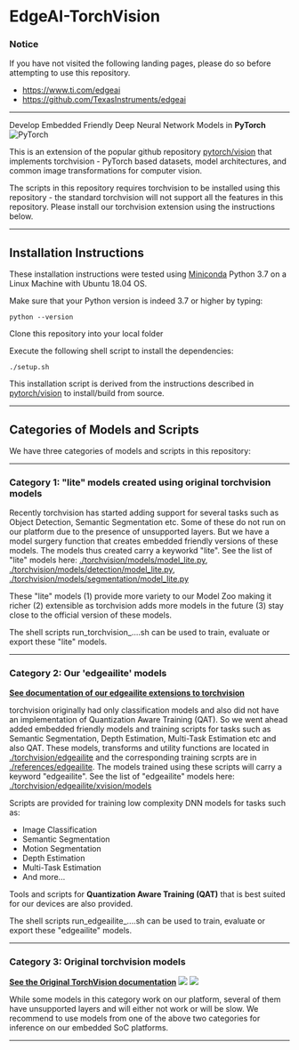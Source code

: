 # EdgeAI-TorchVision 

### Notice
If you have not visited the following landing pages, please do so before attempting to use this repository.
- https://www.ti.com/edgeai 
- https://github.com/TexasInstruments/edgeai


<hr>

Develop Embedded Friendly Deep Neural Network Models in **PyTorch** ![PyTorch](./docs/source/_static/img/pytorch-logo-flame.png)

This is an extension of the popular github repository [pytorch/vision](https://github.com/pytorch/vision) that implements torchvision - PyTorch based datasets, model architectures, and common image transformations for computer vision.

The scripts in this repository requires torchvision to be installed using this repository - the standard torchvision will not support all the features in this repository. Please install our torchvision extension using the instructions below.


<hr>

## Installation Instructions
These installation instructions were tested using [Miniconda](https://docs.conda.io/en/latest/) Python 3.7 on a Linux Machine with Ubuntu 18.04 OS.

Make sure that your Python version is indeed 3.7 or higher by typing:<br>
```
python --version
```

Clone this repository into your local folder

Execute the following shell script to install the dependencies:<br>
```
./setup.sh
```

This installation script is derived from the instructions described in [pytorch/vision](https://github.com/pytorch/vision) to install/build from source.


<hr>


## Categories of Models and Scripts

We have three categories of models and scripts in this repository:


<hr>


### Category 1: "lite" models created using original torchvision models

Recently torchvision has started adding support for several tasks such as Object Detection, Semantic Segmentation etc. Some of these do not run on our platform due to the presence of unsupported layers. But we have a model surgery function that creates embedded friendly versions of these models. The models thus created carry a keyworkd "lite". See the list of "lite" models here: [./torchvision/models/model_lite.py](./torchvision/models/model_lite.py), [./torchvision/models/detection/model_lite.py](./torchvision/models/detection/model_lite.py), [./torchvision/models/segmentation/model_lite.py](./torchvision/models/segmentation/model_lite.py)

These "lite" models (1) provide more variety to our Model Zoo making it richer (2) extensible as torchvision adds more models in the future (3) stay close to the official version of these models.

The shell scripts run_torchvision_....sh can be used to train, evaluate or export these "lite" models.

<hr>


### Category 2: Our 'edgeailite' models

**[See documentation of our edgeailite extensions to torchvision](README_edgeailite.md)**

torchvision originally had only classification models and also did not have an implementation of Quantization Aware Training (QAT). So we went ahead added embedded friendly models and training scripts for tasks such as Semantic Segmentation, Depth Estimation, Multi-Task Estimation etc and also QAT. These models, transforms and utility functions are located in [./torchvision/edgeailite](./torchvision/edgeailite) and the corresponding training scrpts are in [./references/edgeailite](./references/edgeailite). The models trained using these scripts will carry a keyword "edgeailite". See the list of "edgeailite" models here: [./torchvision/edgeailite/xvision/models](./torchvision/edgeailite/xvision/models)

Scripts are provided for training low complexity DNN models for tasks such as:

- Image Classification
- Semantic Segmentation
- Motion Segmentation
- Depth Estimation
- Multi-Task Estimation
- And more...

Tools and scripts for **Quantization Aware Training (QAT)** that is best suited for our devices are also provided. 

The shell scripts run_edgeailite_....sh can be used to train, evaluate or export these "edgeailite" models. 


<hr>


### Category 3: Original torchvision models

**[See the Original TorchVision documentation](README.rst)**
![](https://static.pepy.tech/badge/torchvision) ![](https://img.shields.io/badge/dynamic/json.svg?label=docs&url=https%3A%2F%2Fpypi.org%2Fpypi%2Ftorchvision%2Fjson&query=%24.info.version&colorB=brightgreen&prefix=v)

While some models in this category work on our platform, several of them have unsupported layers and will either not work or will be slow. We recommend to use models from one of the above two categories for inference on our embedded SoC platforms.

<hr>
